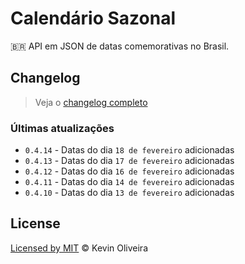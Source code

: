 # Calendário Sazonal
:brazil: API em JSON de datas comemorativas no Brasil.

## Changelog

> Veja o [changelog completo](/CHANGELOG.md)

### Últimas atualizações

* `0.4.14` - Datas do dia `18 de fevereiro` adicionadas
* `0.4.13` - Datas do dia `17 de fevereiro` adicionadas
* `0.4.12` - Datas do dia `16 de fevereiro` adicionadas
* `0.4.11` - Datas do dia `14 de fevereiro` adicionadas
* `0.4.10` - Datas do dia `13 de fevereiro` adicionadas

## License
[Licensed by MIT](/LICENSE) &copy; Kevin Oliveira
